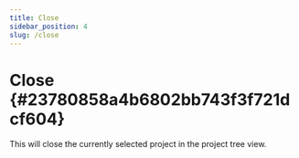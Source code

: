 ```yaml
---
title: Close
sidebar_position: 4
slug: /close
---
```


# Close {#23780858a4b6802bb743f3f721dcf604}

This will close the currently selected project in the project tree view.

